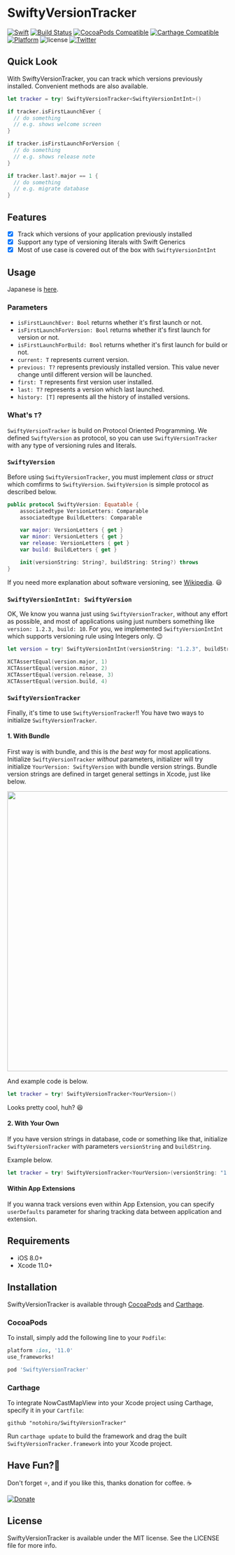 # SwiftyVersionTracker

[![Swift](https://img.shields.io/badge/Swift-4.1%2B-orange.svg)](https://swift.org)
[![Build Status](https://www.bitrise.io/app/0a56a372c9f524d7/status.svg?token=cy653i_YsFGGSC6_qNonrw&branch=master)](https://www.bitrise.io/app/0a56a372c9f524d7)
[![CocoaPods Compatible](https://img.shields.io/cocoapods/v/SwiftyVersionTracker.svg)](https://img.shields.io/cocoapods/v/SwiftyVersionTracker.svg)
[![Carthage Compatible](https://img.shields.io/badge/Carthage-compatible-4BC51D.svg?style=flat)](https://github.com/Carthage/Carthage)
[![Platform](https://img.shields.io/cocoapods/p/NowCastMapView.svg?style=flat)](http://cocoapods.org/pods/NowCastMapView)
![license](https://cocoapod-badges.herokuapp.com/l/URWeatherView/badge.png)
[![Twitter](https://img.shields.io/badge/twitter-@notohiro-blue.svg?style=flat)](http://twitter.com/notohiro)

## Quick Look
With SwiftyVersionTracker, you can track which versions previously installed. Convenient methods are also available.

```Swift
let tracker = try! SwiftyVersionTracker<SwiftyVersionIntInt>()

if tracker.isFirstLaunchEver {
  // do something
  // e.g. shows welcome screen
}

if tracker.isFirstLaunchForVersion {
  // do something
  // e.g. shows release note
}

if tracker.last?.major == 1 {
  // do something
  // e.g. migrate database
}
```

## Features

- [x] Track which versions of your application previously installed
- [x] Support any type of versioning literals with Swift Generics
- [x] Most of use case is covered out of the box with `SwiftyVersionIntInt`

## Usage

Japanese is [here](http://qiita.com/notohiro/items/5df626edbca03ca540d0).

### Parameters

- `isFirstLaunchEver: Bool` returns whether it's first launch or not.
- `isFirstLaunchForVersion: Bool` returns whether it's first launch for version or not.
- `isFirstLaunchForBuild: Bool` returns whether it's first launch for build or not.
- `current: T` represents current version.
- `previous: T?` represents previously installed version. This value never change until different version will be launched.
- `first: T` represents first version user installed.
- `last: T?` represents a version which last launched.
- `history: [T]` represents all the history of installed versions.

### What's `T`?

`SwiftyVersionTracker` is build on Protocol Oriented Programming. We defined `SwiftyVersion` as protocol, so you can use `SwiftyVersionTracker` with any type of versioning rules and literals.

### `SwiftyVersion`

Before using `SwiftyVersionTracker`, you must implement _class_ or _struct_ which comfirms to `SwiftyVersion`. `SwiftyVersion` is simple protocol as described below.

```Swift
public protocol SwiftyVersion: Equatable {
	associatedtype VersionLetters: Comparable
	associatedtype BuildLetters: Comparable

	var major: VersionLetters { get }
	var minor: VersionLetters { get }
	var release: VersionLetters { get }
	var build: BuildLetters { get }

	init(versionString: String?, buildString: String?) throws
}
```
If you need more explanation about software versioning, see [Wikipedia](https://en.wikipedia.org/wiki/Software_versioning). 😃

### `SwiftyVersionIntInt: SwiftyVersion`

OK, We know you wanna just using `SwiftyVersionTracker`, without any effort as possible, and most of applications using just numbers something like `version: 1.2.3, build: 10`. For you, we implemented `SwiftyVersionIntInt` which supports versioning rule using Integers only. 😉

```Swift
let version = try! SwiftyVersionIntInt(versionString: "1.2.3", buildString: "4")

XCTAssertEqual(version.major, 1)
XCTAssertEqual(version.minor, 2)
XCTAssertEqual(version.release, 3)
XCTAssertEqual(version.build, 4)
```

### `SwiftyVersionTracker`

Finally, it's time to use `SwiftyVersionTracker`!! You have two ways to initialize `SwiftyVersionTracker`.

#### 1. With Bundle

First way is with bundle, and this is _the best way_ for most applications. Initialize `SwiftyVersionTracker` _without_ parameters, initializer will try initialize `YourVersion: SwiftyVersion`
with bundle version strings. Bundle version strings are defined in target general settings in Xcode, just like below.

<img src="https://raw.githubusercontent.com/notohiro/SwiftyVersionTracker/master/VersionStrings.png" width="640">

And example code is below.

```Swift
let tracker = try! SwiftyVersionTracker<YourVersion>()
```
Looks pretty cool, huh? 😆

#### 2. With Your Own

If you have version strings in database, code or something like that, initialize `SwiftyVersionTracker` with parameters `versionString` and `buildString`.

Example below.

```Swift
let tracker = try! SwiftyVersionTracker<YourVersion>(versionString: "1.2.3", buildString: "a123")
```

#### Within App Extensions

If you wanna track versions even within App Extension, you can specify `userDefaults` parameter for sharing tracking data between application and extension.

## Requirements

- iOS 8.0+
- Xcode 11.0+

## Installation

SwiftyVersionTracker is available through [CocoaPods](http://cocoapods.org) and [Carthage](https://github.com/Carthage/Carthage).

### CocoaPods

To install, simply add the following line to your `Podfile`:

```ruby
platform :ios, '11.0'
use_frameworks!

pod 'SwiftyVersionTracker'
```

### Carthage

To integrate NowCastMapView into your Xcode project using Carthage, specify it in your `Cartfile`:

```ogdl
github "notohiro/SwiftyVersionTracker"
```

Run `carthage update` to build the framework and drag the built `SwiftyVersionTracker.framework` into your Xcode project.

## Have Fun?🎉

Don't forget ⭐️, and if you like this, thanks donation for coffee. ☕️

[![Donate](https://img.shields.io/badge/Donate-PayPal-green.svg)](https://www.paypal.com/cgi-bin/webscr?cmd=_donations&business=notohiro%40gmail%2ecom&lc=CZ&item_name=Hiroshi%20Noto&no_note=0&currency_code=USD&bn=PP%2dDonationsBF%3abtn_donate_LG%2egif%3aNonHostedGuest)

## License

SwiftyVersionTracker is available under the MIT license. See the LICENSE file for more info.
